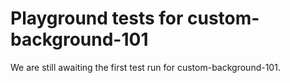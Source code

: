 # Playground tests for custom-background-101
We are still awaiting the first test run for custom-background-101.
